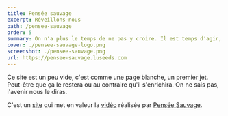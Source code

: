 ```yaml
---
title: Pensée sauvage
excerpt: Réveillons-nous
path: /pensee-sauvage
order: 5
summary: On n'a plus le temps de ne pas y croire. Il est temps d'agir, et rapidement.
cover: ./pensee-sauvage-logo.png
screenshot: ./pensee-sauvage.png
url: https://pensee-sauvage.luseeds.com
---
```


Ce site est un peu vide, c'est comme une page blanche, un premier jet.
Peut-être que ça le restera ou au contraire qu'il s'enrichira.
On ne sais pas, l'avenir nous le diras.

C'est un [site](https://pensee-sauvage.luseeds.com/) qui met en valeur la [vidéo](https://youtu.be/1Mw5ADaHyFo) réalisée par [Pensée Sauvage](https://www.facebook.com/PenseeSauvageMusic).
